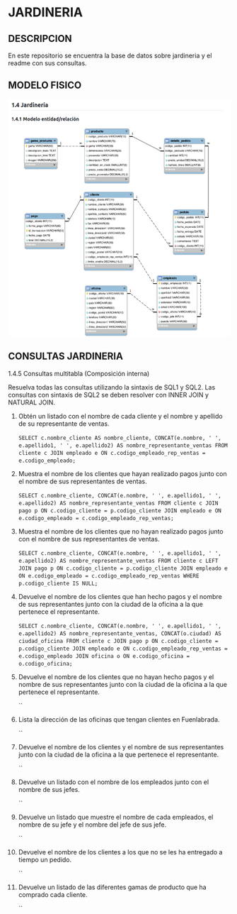 # JARDINERIA

## DESCRIPCION

En este repositorio se encuentra la base de datos sobre jardineria y el readme con sus consultas.

## MODELO FISICO

![Modelo físico jardineria](./jardineria.png)

## CONSULTAS JARDINERIA

1.4.5 Consultas multitabla (Composición interna)

Resuelva todas las consultas utilizando la sintaxis de SQL1 y SQL2. Las consultas con sintaxis de SQL2 se deben resolver con INNER JOIN y NATURAL JOIN.

1. Obtén un listado con el nombre de cada cliente y el nombre y apellido de su representante de ventas.

    `SELECT c.nombre_cliente AS nombre_cliente, CONCAT(e.nombre, ' ', e.apellido1, ' ', e.apellido2) AS nombre_representante_ventas
    FROM cliente c
    JOIN empleado e ON c.codigo_empleado_rep_ventas = e.codigo_empleado;`

2. Muestra el nombre de los clientes que hayan realizado pagos junto con el nombre de sus representantes de ventas.

    `SELECT c.nombre_cliente, CONCAT(e.nombre, ' ', e.apellido1, ' ', e.apellido2) AS nombre_representante_ventas
    FROM cliente c
    JOIN pago p ON c.codigo_cliente = p.codigo_cliente
    JOIN empleado e ON e.codigo_empleado = c.codigo_empleado_rep_ventas;`

3. Muestra el nombre de los clientes que no hayan realizado pagos junto con el nombre de sus representantes de ventas.

    `SELECT c.nombre_cliente, CONCAT(e.nombre, ' ', e.apellido1, ' ', e.apellido2) AS nombre_representante_ventas
    FROM cliente c
    LEFT JOIN pago p ON c.codigo_cliente = p.codigo_cliente
    JOIN empleado e ON e.codigo_empleado = c.codigo_empleado_rep_ventas
    WHERE p.codigo_cliente IS NULL;`

4. Devuelve el nombre de los clientes que han hecho pagos y el nombre de sus representantes junto con la ciudad de la oficina a la que pertenece el representante.

    `SELECT c.nombre_cliente, CONCAT(e.nombre, ' ', e.apellido1, ' ', e.apellido2) AS nombre_representante_ventas, CONCAT(o.ciudad) AS ciudad_oficina
    FROM cliente c
    JOIN pago p ON c.codigo_cliente = p.codigo_cliente
    JOIN empleado e ON c.codigo_empleado_rep_ventas = e.codigo_empleado
    JOIN oficina o ON e.codigo_oficina = o.codigo_oficina;`

5. Devuelve el nombre de los clientes que no hayan hecho pagos y el nombre de sus representantes junto con la ciudad de la oficina a la que pertenece el representante.

    ``

6. Lista la dirección de las oficinas que tengan clientes en Fuenlabrada.

    ``

7. Devuelve el nombre de los clientes y el nombre de sus representantes junto con la ciudad de la oficina a la que pertenece el representante.

    ``

8. Devuelve un listado con el nombre de los empleados junto con el nombre de sus jefes.

    ``

9. Devuelve un listado que muestre el nombre de cada empleados, el nombre de su jefe y el nombre del jefe de sus jefe.

    ``

10. Devuelve el nombre de los clientes a los que no se les ha entregado a tiempo un pedido.

    ``

11. Devuelve un listado de las diferentes gamas de producto que ha comprado cada cliente.

    ``